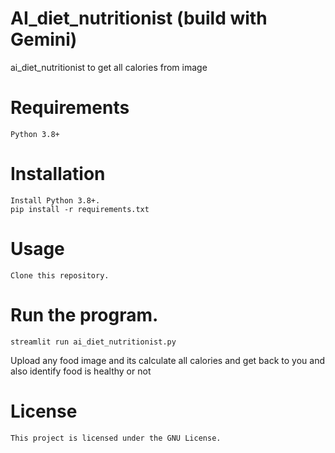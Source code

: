 # AI_diet_nutritionist (build with Gemini)
ai_diet_nutritionist to get all calories from image


<h1>Requirements</h1>

    Python 3.8+
    

<h1>Installation</h1>

    Install Python 3.8+.
    pip install -r requirements.txt
    

<h1>Usage</h1>

    Clone this repository.
<h1>Run the program.</h1>
    
    streamlit run ai_diet_nutritionist.py
    
Upload any food image and its calculate all calories and get back to you and also identify food is healthy or not

<H1>License</H1>

    This project is licensed under the GNU License.
